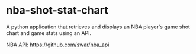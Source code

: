 # nba-shot-stat-chart

A python application that retrieves and displays an NBA player's game shot chart and game stats using an API. 

NBA API: https://github.com/swar/nba_api
